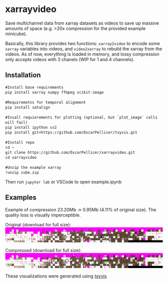 # xarrayvideo
Save multichannel data from xarray datasets as videos to save up massive amounts of space (e.g. >20x compression for the provided example minicube).

Basically, this library provides two functions: `xarray2video` to encode some `xarray` variables into videos, and `video2xarray` to rebuild the xarray from the videos. As of now, everything is loaded in memory, and lossy compression only accepts videos with 3 chanels (WIP for 1 and 4 channels).

## Installation 

```
#Install base requirements
pip install xarray numpy ffmpeg scikit-image

#Requiremetns for temporal alignment
pip install satalign

#Insall requierements for plotting (optional, but `plot_image` calls will fail)
pip install ipython cv2
pip install git+https://github.com/OscarPellicer/txyvis.git

#Install repo
cd ~
git clone https://github.com/OscarPellicer/xarrayvideo.git
cd xarrayvideo

#Unzip the example xarray
!unzip cube.zip
```

Then run `jupyter lab` or VSCode to open example.ipynb

## Examples

Example of compression 23.20Mb -> 0.95Mb (4.11% of original size). The quality loss is visually imperceptible.

Original (download for full size):
![Original image](examples/RGB_original.jpg)

Compressed (download for full size):
![Compressed image](examples/RGB_compressed.jpg)

These visualizations were generated using [txyvis](https://github.com/OscarPellicer/txyvis)